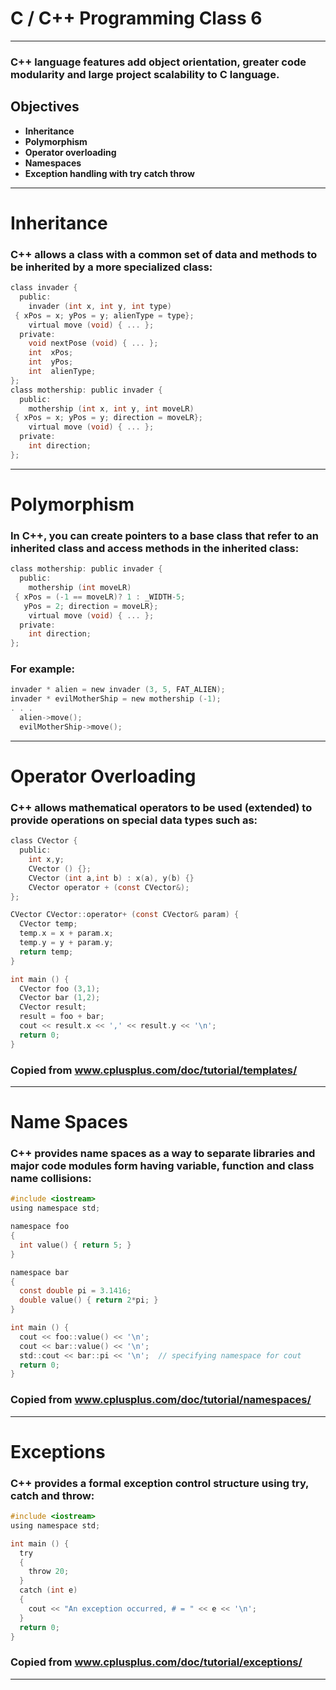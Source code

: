 # C / C++ Programming Class 6

---
### C++ language features add object orientation, greater code modularity and large project scalability to C language.
## Objectives
- **Inheritance**
- **Polymorphism**
- **Operator overloading**
- **Namespaces**
- **Exception handling with try catch throw**

---
# Inheritance
### C++ allows a class with a common set of data and methods to be inherited by a more specialized class:
```c
class invader {
  public:
    invader (int x, int y, int type)
 { xPos = x; yPos = y; alienType = type};
    virtual move (void) { ... };
  private:
    void nextPose (void) { ... };
    int  xPos;
    int  yPos;
    int  alienType;
};
class mothership: public invader {
  public:
    mothership (int x, int y, int moveLR)
 { xPos = x; yPos = y; direction = moveLR};
    virtual move (void) { ... };
  private:
    int direction;
};
```

---
# Polymorphism
### In C++, you can create pointers to a base class that refer to an inherited class and access methods in the inherited class:
```c
class mothership: public invader {
  public:
    mothership (int moveLR)
 { xPos = (-1 == moveLR)? 1 : _WIDTH-5;
   yPos = 2; direction = moveLR};
    virtual move (void) { ... };
  private:
    int direction;
};
```
### For example:
```c
invader * alien = new invader (3, 5, FAT_ALIEN);
invader * evilMotherShip = new mothership (-1);
. . .
  alien->move();
  evilMotherShip->move();
```
---
# Operator Overloading
### C++ allows mathematical operators to be used (extended) to provide operations on special data types such as:
```c
class CVector {
  public:
    int x,y;
    CVector () {};
    CVector (int a,int b) : x(a), y(b) {}
    CVector operator + (const CVector&);
};

CVector CVector::operator+ (const CVector& param) {
  CVector temp;
  temp.x = x + param.x;
  temp.y = y + param.y;
  return temp;
}

int main () {
  CVector foo (3,1);
  CVector bar (1,2);
  CVector result;
  result = foo + bar;
  cout << result.x << ',' << result.y << '\n';
  return 0;
}
```
### Copied from www.cplusplus.com/doc/tutorial/templates/

---
# Name Spaces
### C++ provides name spaces as a way to separate libraries and major code modules form having variable, function and class name collisions:
```c
#include <iostream>
using namespace std;

namespace foo
{
  int value() { return 5; }
}

namespace bar
{
  const double pi = 3.1416;
  double value() { return 2*pi; }
}

int main () {
  cout << foo::value() << '\n';
  cout << bar::value() << '\n';
  std::cout << bar::pi << '\n';  // specifying namespace for cout
  return 0;
}
```
### Copied from www.cplusplus.com/doc/tutorial/namespaces/

---
# Exceptions
### C++ provides a formal exception control structure using try, catch and throw:
```c
#include <iostream>
using namespace std;

int main () {
  try
  {
    throw 20;
  }
  catch (int e)
  {
    cout << "An exception occurred, # = " << e << '\n';
  }
  return 0;
}
```
### Copied from www.cplusplus.com/doc/tutorial/exceptions/

---